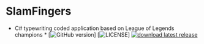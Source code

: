# SlamFingers
* C# typewriting coded application based on League of Legends champions *
[![GitHub version](https://img.shields.io/github/v/release/Lachetquentin/SlamFingers.svg)]
[![LICENSE](https://img.shields.io/github/license/Lachetquentin/SlamFingers.svg)]
[![download latest release](https://img.shields.io/badge/SLAMFINGERS-download-black.svg)](https://github.com/Lachetquentin/SlamFingers/releases/latest)


